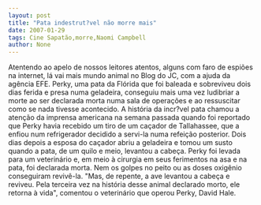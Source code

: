 ```yaml
---
layout: post
title: "Pata indestrut?vel não morre mais"
date: 2007-01-29
tags: Cine Sapatão,morre,Naomi Campbell
author: None
---
```


Atentendo ao apelo de nossos leitores atentos, alguns com faro de espiões na internet, lá vai mais mundo animal no Blog do JC, com a ajuda da agência EFE.
Perky, uma pata da Flórida que foi baleada e sobreviveu dois dias ferida e presa numa geladeira, conseguiu mais uma vez ludibriar a morte ao ser declarada morta numa sala de operações e ao ressuscitar como se nada tivesse acontecido.
A história da incr?vel pata chamou a atenção da imprensa americana na semana passada quando foi reportado que Perky havia recebido um tiro de um caçador de Tallahassee, que a enfiou num refrigerador decidido a servi-la numa refeição posterior. 
Dois dias depois a esposa do caçador abriu a geladeira e tomou um susto quando a pata, de um quilo e meio, levantou a cabeça.
Perky foi levada para um veterinário e, em meio à cirurgia em seus ferimentos na asa e na pata, foi declarada morta. Nem os golpes no peito ou as doses oxigênio conseguiram revivê-la.
\"Mas, de repente, a ave levantou a cabeça e reviveu. Pela terceira vez na história desse animal declarado morto, ele retorna à vida\", comentou o veterinário que operou Perky, David Hale. 